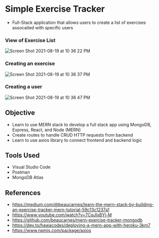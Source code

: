 # Simple Exercise Tracker
- Full-Stack application that allows users to create a list of exercises assocaited with specific users

### View of Exercise List
![Screen Shot 2021-08-19 at 10 36 22 PM](https://user-images.githubusercontent.com/49771001/130170581-f442dfd4-ecf9-476a-bdad-fac42ec6411c.png)

### Creating an exercise
![Screen Shot 2021-08-19 at 10 36 37 PM](https://user-images.githubusercontent.com/49771001/130170592-d825deeb-c31c-4a67-82a2-2d65add59dec.png)

### Creating a user
![Screen Shot 2021-08-19 at 10 36 47 PM](https://user-images.githubusercontent.com/49771001/130170598-1ed7ed37-86ae-4880-b02e-12f87e464192.png)

## Objective
- Learn to use MERN stack to develop a full stack app using MongoDB, Express, React, and Node (MERN)
- Create routes to handle CRUD HTTP requests from backend
- Learn to use axios library to connect frontend and backend logic

## Tools Used
- Visual Studio Code
- Postman
- MongoDB Atlas

## References
- https://medium.com/@beaucarnes/learn-the-mern-stack-by-building-an-exercise-tracker-mern-tutorial-59c13c1237a1
- https://www.youtube.com/watch?v=7CqJlxBYj-M
- https://github.com/beaucarnes/mern-exercise-tracker-mongodb
- https://dev.to/hawacodes/deploying-a-mern-app-with-heroku-3km7
- https://www.npmjs.com/package/axios
